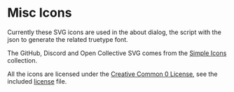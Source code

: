 # Misc Icons

Currently these SVG icons are used in the about dialog, the script with the json
to generate the related truetype font.

The GitHub, Discord and Open Collective SVG comes from the [Simple Icons]
collection.

All the icons are licensed under the [Creative Common 0 License],
see the included [license] file.

[license]: LICENSE.md
[Simple Icons]: https://github.com/simple-icons/simple-icons/
[Creative Common 0 License]: https://creativecommons.org/publicdomain/zero/1.0/
